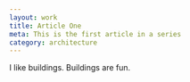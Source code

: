 ```yaml
---
layout: work
title: Article One
meta: This is the first article in a series
category: architecture
---
```


I like buildings. Buildings are fun.
